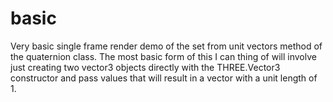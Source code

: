 # basic

Very basic single frame render demo of the set from unit vectors method of the quaternion class. The most basic form of this I can thing of will involve just creating two vector3 objects directly with the THREE.Vector3 constructor and pass values that will result in a vector with a unit length of 1.